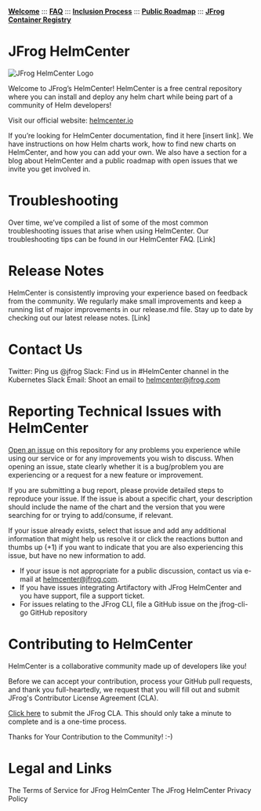 [__Welcome__](index.md) ::: 
[__FAQ__](faq.md) ::: 
[__Inclusion Process__](inclusion.md) ::: 
[__Public Roadmap__](roadmap.md) ::: 
[__JFrog Container Registry__](jforg-cr.md)

# JFrog HelmCenter
![JFrog HelmCenter Logo](https://cdn.opsmatters.com/sites/default/files/logos/jfrog-logo.png)

Welcome to JFrog’s HelmCenter! HelmCenter is a free central repository where you can install and deploy any helm chart while being part of a community of Helm developers! 

Visit our official website: [helmcenter.io](https://helmcenter.io)
 
If you’re looking for HelmCenter documentation, find it here [insert link]. We have instructions on how Helm charts work, how to find new charts on HelmCenter, and how you can add your own. We also have a section for a blog about HelmCenter and a public roadmap with open issues that we invite you get involved in.

# Troubleshooting

Over time, we’ve compiled a list of some of the most common troubleshooting issues that arise when using HelmCenter. Our troubleshooting tips can be found in our HelmCenter FAQ. [Link]

# Release Notes

HelmCenter is consistently improving your experience based on feedback from the community. We regularly make small improvements and keep a running list of major improvements in our release.md file. Stay up to date by checking out our latest release notes. [Link]

# Contact Us

Twitter: Ping us @jfrog
Slack: Find us in #HelmCenter channel in the Kubernetes Slack
Email: Shoot an email to helmcenter@jfrog.com

# Reporting Technical Issues with HelmCenter

[Open an issue](https://github.com/jfrog/helmcenter/issues) on this repository for any problems you experience while using our service or for any improvements you wish to discuss. When opening an issue, state clearly whether it is a bug/problem you are experiencing or a request for a new feature or improvement.

If you are submitting a bug report, please provide detailed steps to reproduce your issue. If the issue is about a specific chart, your description should include the name of the chart and the version that you were searching for or trying to add/consume, if relevant.

If your issue already exists, select that issue and add any additional information that might help us resolve it or click the reactions button and thumbs up (+1) if you want to indicate that you are also experiencing this issue, but have no new information to add.

* If your issue is not appropriate for a public discussion, contact us via e-mail at helmcenter@jfrog.com.
* If you have issues integrating Artifactory with JFrog HelmCenter and you have support, file a support ticket.
* For issues relating to the JFrog CLI, file a GitHub issue on the jfrog-cli-go GitHub repository

# Contributing to HelmCenter

HelmCenter is a collaborative community made up of developers like you! 

Before we can accept your contribution, process your GitHub pull requests, and thank you full-heartedly, we request that you will fill out and submit JFrog's Contributor License Agreement (CLA).

[Click here](https://secure.echosign.com/public/hostedForm?formid=5IYKLZ2RXB543N) to submit the JFrog CLA. This should only take a minute to complete and is a one-time process.

Thanks for Your Contribution to the Community! :-)

# Legal and Links

The Terms of Service for JFrog HelmCenter
The JFrog HelmCenter Privacy Policy

